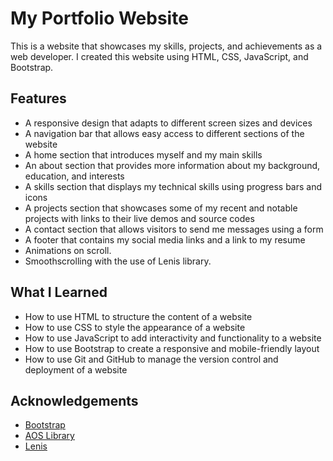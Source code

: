 # My Portfolio Website

This is a website that showcases my skills, projects, and achievements as a web developer. I created this website using HTML, CSS, JavaScript, and Bootstrap.

## Features

- A responsive design that adapts to different screen sizes and devices
- A navigation bar that allows easy access to different sections of the website
- A home section that introduces myself and my main skills
- An about section that provides more information about my background, education, and interests
- A skills section that displays my technical skills using progress bars and icons
- A projects section that showcases some of my recent and notable projects with links to their live demos and source codes
- A contact section that allows visitors to send me messages using a form
- A footer that contains my social media links and a link to my resume
- Animations on scroll.
- Smoothscrolling with the use of Lenis library.

## What I Learned

- How to use HTML to structure the content of a website
- How to use CSS to style the appearance of a website
- How to use JavaScript to add interactivity and functionality to a website
- How to use Bootstrap to create a responsive and mobile-friendly layout
- How to use Git and GitHub to manage the version control and deployment of a website

## Acknowledgements
- [Bootstrap](https://getbootstrap.com/)
- [AOS Library](https://michalsnik.github.io/aos/)
- [Lenis](https://lenis.studiofreight.com/)